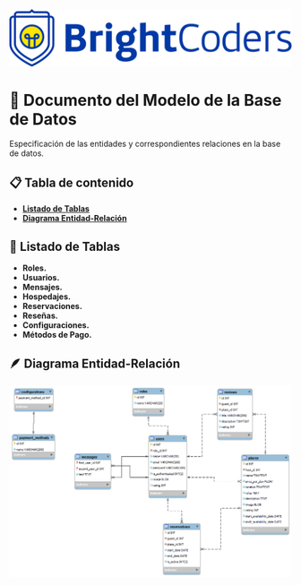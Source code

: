 ![BrightCoders Logo](/img/logo.png)

# 🏨 Documento del Modelo de la Base de Datos
Especificación de las entidades y correspondientes relaciones en la base de datos.

## 📋 Tabla de contenido
- **[Listado de Tablas](#-listado-de-tablas)**
- **[Diagrama Entidad-Relación](#-diagrama-entidad-relación)**

## 📒 Listado de Tablas
- **Roles.**
- **Usuarios.**
- **Mensajes.**
- **Hospedajes.**
- **Reservaciones.**
- **Reseñas.**
- **Configuraciones.**
- **Métodos de Pago.**

## 🪶 Diagrama Entidad-Relación
![Diagrama Entidad-Relación](/img/database_model.png)
